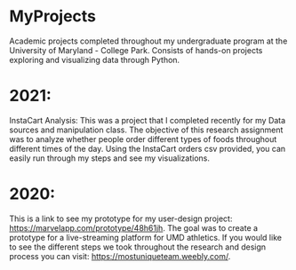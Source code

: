 # MyProjects
Academic projects completed throughout my undergraduate program at the University of Maryland - College Park. Consists of hands-on projects exploring and visualizing data through Python.

# 2021:
InstaCart Analysis:
This was a project that I completed recently for my Data sources and manipulation class. The objective of this research assignment was to analyze whether people order different types of foods throughout different times of the day. Using the InstaCart orders csv provided, you can easily run through my steps and see my visualizations.

# 2020:
This is a link to see my prototype for my user-design project: https://marvelapp.com/prototype/48h61jh. The goal was to create a prototype for a live-streaming platform for UMD athletics. If you would like to see the different steps we took throughout the research and design process you can visit: https://mostuniqueteam.weebly.com/. 
